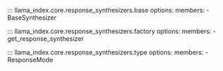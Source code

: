 ::: llama_index.core.response_synthesizers.base
options:
members: - BaseSynthesizer

::: llama_index.core.response_synthesizers.factory
options:
members: - get_response_synthesizer

::: llama_index.core.response_synthesizers.type
options:
members: - ResponseMode
